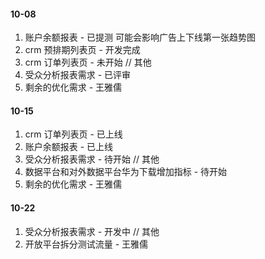 #### 10-08
1. 账户余额报表 - 已提测
可能会影响广告上下线第一张趋势图
2. crm 预排期列表页 - 开发完成
3. crm 订单列表页 - 未开始
// 其他
1. 受众分析报表需求 - 已评审
2. 剩余的优化需求 - 王雅儒

#### 10-15
1. crm 订单列表页 - 已上线
2. 账户余额报表 - 已上线
3. 受众分析报表需求 - 待开始
// 其他
1. 数据平台和对外数据平台华为下载增加指标 - 待开始
2. 剩余的优化需求 - 王雅儒

#### 10-22
1. 受众分析报表需求 - 开发中
// 其他
1. 开放平台拆分测试流量 - 王雅儒
